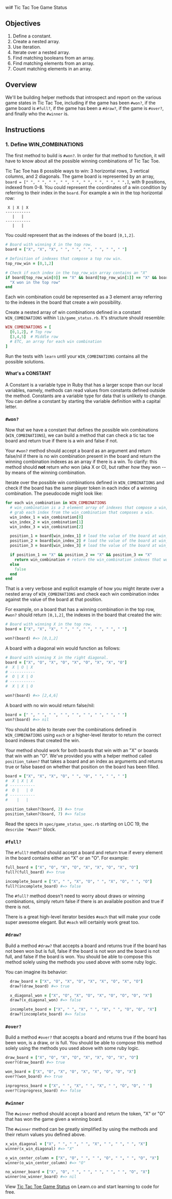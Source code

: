 wi# Tic Tac Toe Game Status

## Objectives

1.  Define a constant.
2.  Create a nested array.
3.  Use iteration.
4.  Iterate over a nested array.
5.  Find matching booleans from an array.
6.  Find matching elements from an array.
7.  Count matching elements in an array.

## Overview

We'll be building helper methods that introspect and report on the various game
states in Tic Tac Toe, including if the game has been `#won?`, if the game board
is `#full?`, if the game has been a `#draw?`, if the game is `#over?`, and
finally who the `#winner` is.

## Instructions

### 1. Define WIN_COMBINATIONS

The first method to build is `#won?`. In order for that method to function, it
will have to know about all the possible winning combinations of Tic Tac Toe.

Tic Tac Toe has 8 possible ways to win: 3 horizontal rows, 3 vertical columns,
and 2 diagonals. The game board is represented by an array,
`board = [" ", " ", " ", " ", " ", " ", " ", " ", " ",]`, with 9 positions,
indexed from 0-8. You could represent the coordinates of a win condition by
referring to their index in the `board`. For example a win in the top horizontal
row:

```
 X | X | X
-----------
   |   |
-----------
   |   |
```

You could represent that as the indexes of the board `[0,1,2]`.

```ruby
# Board with winning X in the top row.
board = ["X", "X", "X", " ", " ", " ", " ", " ", " "]

# Definition of indexes that compose a top row win.
top_row_win = [0,1,2]

# Check if each index in the top_row_win array contains an "X"
if board[top_row_win[0]] == "X" && board[top_row_win[1]] == "X" && board[top_row_win[2]] == "X"
  "X won in the top row"
end
```

Each win combination could be represented as a 3 element array referring to the
indexes in the board that create a win possibility.

Create a nested array of win combinations defined in a constant
`WIN_COMBINATIONS` within `lib/game_status.rb`. It's structure should resemble:

```ruby
WIN_COMBINATIONS = [
  [0,1,2], # Top row
  [3,4,5]  # Middle row
  # ETC, an array for each win combination
]
```

Run the tests with `learn` until your `WIN_COMBINATIONS` contains all the possible solutions.

#### What's a CONSTANT

A Constant is a variable type in Ruby that has a larger scope than our local variables, namely, methods can read values from constants defined outside the method. Constants are a variable type for data that is unlikely to change. You can define a constant by starting the variable definition with a capital letter.

### `#won?`

Now that we have a constant that defines the possible win combinations
(`WIN_COMBINATIONS`), we can build a method that can check a tic tac toe board
and return true if there is a win and false if not.

Your `#won?` method should accept a board as an argument and return false/nil if
there is no win combination present in the board and return the winning
combination indexes as an array if there is a win. To clarify: this method
should **not** return _who_ won (aka X or O), but rather _how_ they won -- by
means of the winning combination.

Iterate over the possible win combinations defined in `WIN_COMBINATIONS` and
check if the board has the same player token in each index of a winning
combination. The pseudocode might look like:

```ruby
for each win_combination in WIN_COMBINATIONS
  # win_combination is a 3 element array of indexes that compose a win, [0,1,2]
  # grab each index from the win_combination that composes a win.
  win_index_1 = win_combination[0]
  win_index_2 = win_combination[1]
  win_index_3 = win_combination[2]

  position_1 = board[win_index_1] # load the value of the board at win_index_1
  position_2 = board[win_index_2] # load the value of the board at win_index_2
  position_3 = board[win_index_3] # load the value of the board at win_index_3

  if position_1 == "X" && position_2 == "X" && position_3 == "X"
    return win_combination # return the win_combination indexes that won.
  else
    false
  end
end
```

That is a very verbose and explicit example of how you might iterate over a
nested array of `WIN_COMBINATIONS` and check each win combination index against
the value of the board at that position.

For example, on a board that has a winning combination in the top row, `#won?`
should return `[0,1,2]`, the indexes in the board that created the win:

```ruby
# Board with winning X in the top row.
board = ["X", "X", "X", " ", " ", " ", " ", " ", " "]

won?(board) #=> [0,1,2]
```

A board with a diagonal win would function as follows:

```ruby
# Board with winning X in the right diagonal.
board = ["X", "O", "X", "O", "X", "O", "X", "X", "O"]
#  X | O | X
# -----------
#  O | X | O
# -----------
#  X | X | O

won?(board) #=> [2,4,6]
```

A board with no win would return false/nil:

```ruby
board = [" ", " ", " ", " ", " ", " ", " ", " ", " "]
won?(board) #=> nil
```

You should be able to iterate over the combinations defined in
`WIN_COMBINATIONS` using `each` or a higher-level iterator to return the correct
board indexes that created the win.

Your method should work for both boards that win with an "X" or boards that win
with an "O". We've provided you with a helper method called `position_taken?`
that takes a board and an index as arguments and returns true or false based on
whether that position on the board has been filled.

```ruby
board = ["X", "X", "X", "O", " ", "O", " ", " ", " "]
#  X | X | X
# -----------
#  O |   | O
# -----------
#    |   |  

position_taken?(board, 2) #=> true
position_taken?(board, 7) #=> false
```

Read the specs in `spec/game_status_spec.rb` starting on LOC 19, the `describe "#won?"` block.

### `#full?`

The `#full?` method should accept a board and return true if every element in
the board contains either an "X" or an "O". For example:

```ruby
full_board = ["X", "O", "X", "O", "X", "X", "O", "X", "O"]
full?(full_board) #=> true

incomplete_board = ["X", " ", "X", "O", " ", "X", "O", " ", "O"]
full?(incomplete_board) #=> false
```

The `#full?` method doesn't need to worry about draws or winning combinations,
simply return false if there is an available position and true if there is not.

There is a great high-level iterator besides `#each` that will make your code
super awesome elegant. But `#each` will certainly work great too.

### `#draw?`

Build a method `#draw?` that accepts a board and returns true if the board has
not been won but is full, false if the board is not won and the board is not
full, and false if the board is won. You should be able to compose this method
solely using the methods you used above with some ruby logic.

You can imagine its behavior:

```ruby
  draw_board = ["X", "O", "X", "O", "X", "X", "O", "X", "O"]
  draw?(draw_board) #=> true

  x_diagonal_won = ["X", "O", "X", "O", "X", "O", "O", "O", "X"]
  draw?(x_diagonal_won) #=> false

  incomplete_board = ["X", " ", "X", " ", "X", " ", "O", "O", "X"]
  draw?(incomplete_board) #=> false
```

### `#over?`

Build a method `#over?` that accepts a board and returns true if the board has
been won, is a draw, or is full. You should be able to compose this method
solely using the methods you used above with some ruby logic.

```ruby
draw_board = ["X", "O", "X", "O", "X", "X", "O", "X", "O"]
over?(draw_board) #=> true

won_board = ["X", "O", "X", "O", "X", "X", "O", "O", "X"]
over?(won_board) #=> true

inprogress_board = ["X", " ", "X", " ", "X", " ", "O", "O", " "]
over?(inprogress_board) #=> false
```

### `#winner`

The `#winner` method should accept a board and return the token, "X" or "O" that
has won the game given a winning board.

The `#winner` method can be greatly simplified by using the methods and their
return values you defined above.

```ruby
x_win_diagonal = ["X", " ", " ", " ", "X", " ", " ", " ", "X"]
winner(x_win_diagonal) #=> "X"

o_win_center_column = ["X", "O", " ", " ", "O", " ", " ", "O", "X"]
winner(o_win_center_column) #=> "O"

no_winner_board = ["X", "O", " ", " ", " ", " ", " ", "O", "X"]
winner(no_winner_board) #=> nil
```

<p class='util--hide'>View <a href='https://learn.co/lessons/ttt-game-status'>Tic Tac Toe Game Status</a> on Learn.co and start learning to code for free.</p>
